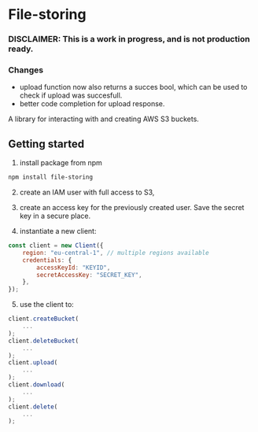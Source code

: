 # File-storing

### DISCLAIMER: This is a work in progress, and is not production ready.

### Changes
- upload function now also returns a succes bool, which can be used to check if upload was succesfull.
- better code completion for upload response.

A library for interacting with and creating AWS S3 buckets.

## Getting started

1. install package from npm

```bash
npm install file-storing
```

2. create an IAM user with full access to S3,

3. create an access key for the previously created user. Save the secret key in a secure place.

4. instantiate a new client:

```javascript
const client = new Client({
    region: "eu-central-1", // multiple regions available
    credentials: {
        accessKeyId: "KEYID",
        secretAccessKey: "SECRET_KEY",
    },
});
```

5. use the client to:

```javascript
client.createBucket(
    ...
);
client.deleteBucket(
    ...
);
client.upload(
    ...
);
client.download(
    ...
);
client.delete(
    ...
);
```
